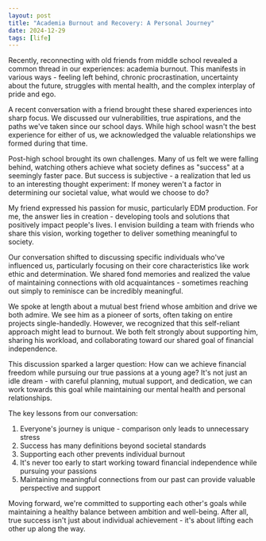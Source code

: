 ```yaml
---
layout: post
title: "Academia Burnout and Recovery: A Personal Journey"
date: 2024-12-29
tags: [life]
---
```


Recently, reconnecting with old friends from middle school revealed a common thread in our experiences: academia burnout. This manifests in various ways - feeling left behind, chronic procrastination, uncertainty about the future, struggles with mental health, and the complex interplay of pride and ego.

A recent conversation with a friend brought these shared experiences into sharp focus. We discussed our vulnerabilities, true aspirations, and the paths we've taken since our school days. While high school wasn't the best experience for either of us, we acknowledged the valuable relationships we formed during that time.

Post-high school brought its own challenges. Many of us felt we were falling behind, watching others achieve what society defines as "success" at a seemingly faster pace. But success is subjective - a realization that led us to an interesting thought experiment: If money weren't a factor in determining our societal value, what would we choose to do?

My friend expressed his passion for music, particularly EDM production. For me, the answer lies in creation - developing tools and solutions that positively impact people's lives. I envision building a team with friends who share this vision, working together to deliver something meaningful to society.

Our conversation shifted to discussing specific individuals who've influenced us, particularly focusing on their core characteristics like work ethic and determination. We shared fond memories and realized the value of maintaining connections with old acquaintances - sometimes reaching out simply to reminisce can be incredibly meaningful.

We spoke at length about a mutual best friend whose ambition and drive we both admire. We see him as a pioneer of sorts, often taking on entire projects single-handedly. However, we recognized that this self-reliant approach might lead to burnout. We both felt strongly about supporting him, sharing his workload, and collaborating toward our shared goal of financial independence.

This discussion sparked a larger question: How can we achieve financial freedom while pursuing our true passions at a young age? It's not just an idle dream - with careful planning, mutual support, and dedication, we can work towards this goal while maintaining our mental health and personal relationships.

The key lessons from our conversation:
1. Everyone's journey is unique - comparison only leads to unnecessary stress
2. Success has many definitions beyond societal standards
3. Supporting each other prevents individual burnout
4. It's never too early to start working toward financial independence while pursuing your passions
5. Maintaining meaningful connections from our past can provide valuable perspective and support

Moving forward, we're committed to supporting each other's goals while maintaining a healthy balance between ambition and well-being. After all, true success isn't just about individual achievement - it's about lifting each other up along the way.